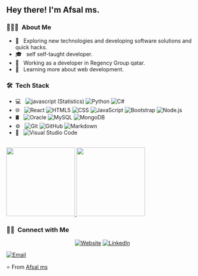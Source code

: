 
<h2> Hey there! I'm Afsal ms.</h2>

<h3> 👨🏻‍💻 &nbsp;About Me </h3>

- 🤔 &nbsp; Exploring new technologies and developing software solutions and quick hacks.
- 🎓 &nbsp; self self-taught developer.
- 💼 &nbsp; Working as a developer in Regency Group qatar.
- 🌱 &nbsp; Learning more about web development.

<h3> 🛠 &nbsp;Tech Stack</h3>

- 💻 &nbsp;
  ![javascript (Statistics)](https://img.shields.io/badge/-R-333333?style=flat&logo=R&logoColor=276DC3)
  ![Python](https://img.shields.io/badge/-Python-333333?style=flat&logo=python)
  ![C#](https://img.shields.io/badge/-Java-333333?style=flat&logo=Java&logoColor=007396)
- 🌐 &nbsp;
  ![React](https://img.shields.io/badge/-React-333333?style=flat&logo=react)
  ![HTML5](https://img.shields.io/badge/-HTML5-333333?style=flat&logo=HTML5)
  ![CSS](https://img.shields.io/badge/-CSS-333333?style=flat&logo=CSS3&logoColor=1572B6)
  ![JavaScript](https://img.shields.io/badge/-JavaScript-333333?style=flat&logo=javascript)
  ![Bootstrap](https://img.shields.io/badge/-Bootstrap-333333?style=flat&logo=bootstrap&logoColor=563D7C)
  ![Node.js](https://img.shields.io/badge/-Node.js-333333?style=flat&logo=node.js) 
- 🛢 &nbsp;
  ![Oracle](https://img.shields.io/badge/-MySQL-333333?style=flat&logo=mysql)
  ![MySQL](https://img.shields.io/badge/-MySQL-333333?style=flat&logo=mysql)
  ![MongoDB](https://img.shields.io/badge/-MongoDB-333333?style=flat&logo=mongodb)
- ⚙️ &nbsp;
  ![Git](https://img.shields.io/badge/-Git-333333?style=flat&logo=git)
  ![GitHub](https://img.shields.io/badge/-GitHub-333333?style=flat&logo=github)
  ![Markdown](https://img.shields.io/badge/-Markdown-333333?style=flat&logo=markdown)
- 🔧 &nbsp;
  ![Visual Studio Code](https://img.shields.io/badge/-Visual%20Studio%20Code-333333?style=flat&logo=visual-studio-code&logoColor=007ACC)

<br/>

<a href="https://github.com/afsalms715">
  <img height="180em" src="https://github-readme-stats.vercel.app/api?username=afsalms715&theme=buefy&show_icons=true" />
  <img height="180em" src="https://github-readme-stats.vercel.app/api/top-langs/?username=afsalms715&theme=buefy&layout=compact" />
</a>

<br/>

<h3> 🤝🏻 &nbsp;Connect with Me </h3>

<p align="center">
<a href="https://replit.com/@afsalms/"><img alt="Website" src="https://img.shields.io/badge/Website-replit.com/@afsalms-blue?style=flat-square&logo=google-chrome"></a>
<a href="https://www.linkedin.com/in/afsal-ms-7a730418b"><img alt="LinkedIn" src="https://img.shields.io/badge/LinkedIn-afsalms-blue?style=flat-square&logo=linkedin"></a>

<a href="mailto:afsalms715@gmail.com"><img alt="Email" src="https://img.shields.io/badge/Email-afsalms715@gmail.com-blue?style=flat-square&logo=gmail"></a>
</p>

⭐️ From [Afsal ms](https://github.com/afsalms715)
